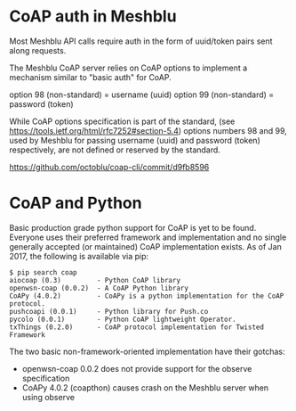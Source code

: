 CoAP auth in Meshblu
====================

Most Meshblu API calls require auth in the form of
uuid/token pairs sent along requests.

The Meshblu CoAP server relies on CoAP options to
implement a mechanism similar to "basic auth" for CoAP.

option 98 (non-standard) = username (uuid)
option 99 (non-standard) = password (token)

While CoAP options specification is part of the standard,
(see https://tools.ietf.org/html/rfc7252#section-5.4)
options numbers 98 and 99, used by Meshblu for passing
username (uuid) and password (token) respectively,
are not defined or reserved by the standard.

https://github.com/octoblu/coap-cli/commit/d9fb8596


CoAP and Python
===============

Basic production grade python support for CoAP is yet to be found.
Everyone uses their preferred framework and implementation and no
single generally accepted (or maintained) CoAP implementation exists.
As of Jan 2017, the following is available via pip:

    $ pip search coap
    aiocoap (0.3)         - Python CoAP library
    openwsn-coap (0.0.2)  - A CoAP Python library
    CoAPy (4.0.2)         - CoAPy is a python implementation for the CoAP protocol.
    pushcoapi (0.0.1)     - Python library for Push.co
    pycolo (0.0.1)        - Python CoAP lightweight Operator.
    txThings (0.2.0)      - CoAP protocol implementation for Twisted Framework

The two basic non-framework-oriented implementation have their gotchas:
- openwsn-coap 0.0.2 does not provide support for the observe specification
- CoAPy 4.0.2 (coapthon) causes crash on the Meshblu server when using observe
